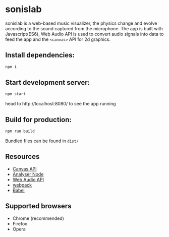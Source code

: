 # sonislab

sonislab is a web-based music visualizer, the physics change and evolve according to the sound captured from the microphone.
The app is built with Javascript(ES6), Web Audio API is used to convert audio signals into data to feed the app and the `<canvas>` API for 2d graphics.

## Install dependencies:

```sh
npm i
```

## Start development server:

```sh
npm start
```

head to http://localhost:8080/ to see the app running

## Build for production:

```sh
npm run build
```

Bundled files can be found in `dist/`

## Resources

* [Canvas API](https://developer.mozilla.org/en-US/docs/Web/API/Canvas_API)
* [Analyser Node](https://developer.mozilla.org/en-US/docs/Web/API/AnalyserNode)
* [Web Audio API](https://developer.mozilla.org/en-US/docs/Web/API/Web_Audio_API)
* [webpack](https://webpack.github.io/)
* [Babel](https://babeljs.io/)

## Supported browsers

* Chrome (recommended)
* Firefox
* Opera
